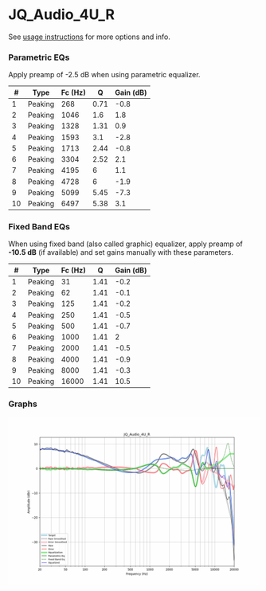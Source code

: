 # JQ_Audio_4U_R
See [usage instructions](https://github.com/jaakkopasanen/AutoEq#usage) for more options and info.

### Parametric EQs
Apply preamp of -2.5 dB when using parametric equalizer.

|   # | Type    |   Fc (Hz) |    Q |   Gain (dB) |
|-----|---------|-----------|------|-------------|
|   1 | Peaking |       268 | 0.71 |        -0.8 |
|   2 | Peaking |      1046 | 1.6  |         1.8 |
|   3 | Peaking |      1328 | 1.31 |         0.9 |
|   4 | Peaking |      1593 | 3.1  |        -2.8 |
|   5 | Peaking |      1713 | 2.44 |        -0.8 |
|   6 | Peaking |      3304 | 2.52 |         2.1 |
|   7 | Peaking |      4195 | 6    |         1.1 |
|   8 | Peaking |      4728 | 6    |        -1.9 |
|   9 | Peaking |      5099 | 5.45 |        -7.3 |
|  10 | Peaking |      6497 | 5.38 |         3.1 |

### Fixed Band EQs
When using fixed band (also called graphic) equalizer, apply preamp of **-10.5 dB** (if available) and set gains manually with these parameters.

|   # | Type    |   Fc (Hz) |    Q |   Gain (dB) |
|-----|---------|-----------|------|-------------|
|   1 | Peaking |        31 | 1.41 |        -0.2 |
|   2 | Peaking |        62 | 1.41 |        -0.1 |
|   3 | Peaking |       125 | 1.41 |        -0.2 |
|   4 | Peaking |       250 | 1.41 |        -0.5 |
|   5 | Peaking |       500 | 1.41 |        -0.7 |
|   6 | Peaking |      1000 | 1.41 |         2   |
|   7 | Peaking |      2000 | 1.41 |        -0.5 |
|   8 | Peaking |      4000 | 1.41 |        -0.9 |
|   9 | Peaking |      8000 | 1.41 |        -0.3 |
|  10 | Peaking |     16000 | 1.41 |        10.5 |

### Graphs
![](./JQ_Audio_4U_R.png)

